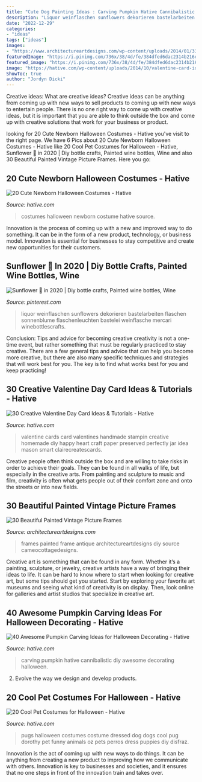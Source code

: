 ```yaml
---
title: "Cute Dog Painting Ideas : Carving Pumpkin Hative Cannibalistic Diy Awesome Decorating Halloween"
description: "Liquor weinflaschen sunflowers dekorieren bastelarbeiten flaschen sonnenblume flaschenleuchten bastelei weinflasche mercari winebottlescrafts"
date: "2022-12-29"
categories:
- "ideas"
tags: ["ideas"]
images:
- "https://www.architectureartdesigns.com/wp-content/uploads/2014/01/339.jpg"
featuredImage: "https://i.pinimg.com/736x/38/4d/fe/384dfed6dac2314b216ea9fd08266ae5.jpg"
featured_image: "https://i.pinimg.com/736x/38/4d/fe/384dfed6dac2314b216ea9fd08266ae5.jpg"
image: "https://hative.com/wp-content/uploads/2014/10/valentine-card-ideas/3-valentine-card-ideas.jpg"
ShowToc: true
author: "Jordyn Dicki"
---
```



Creative ideas: What are creative ideas?
Creative ideas can be anything from coming up with new ways to sell products to coming up with new ways to entertain people. There is no one right way to come up with creative ideas, but it is important that you are able to think outside the box and come up with creative solutions that work for your business or product.

	

		
looking for 20 Cute Newborn Halloween Costumes - Hative you've visit to the right page. We have 6 Pics about 20 Cute Newborn Halloween Costumes - Hative like 20 Cool Pet Costumes for Halloween - Hative, Sunflower 🌻 in 2020 | Diy bottle crafts, Painted wine bottles, Wine and also 30 Beautiful Painted Vintage Picture Frames. Here you go:
		
    
## 20 Cute Newborn Halloween Costumes - Hative

<img loading=lazy src="https://hative.com/wp-content/uploads/2014/10/newborn-halloween-costumes/14-newborn-halloween-costume-ideas.jpg" onerror="this.onerror=null;this.src='https://tse3.mm.bing.net/th?id=OIP.Xym6fo8dOAf44-xF5ImMtQHaKX&amp;pid=15.1';" alt="20 Cute Newborn Halloween Costumes - Hative">

_Source: hative.com_

>costumes halloween newborn costume hative source. 

	

Innovation is the process of coming up with a new and improved way to do something. It can be in the form of a new product, technology, or business model. Innovation is essential for businesses to stay competitive and create new opportunities for their customers.

    
## Sunflower 🌻 In 2020 | Diy Bottle Crafts, Painted Wine Bottles, Wine

<img loading=lazy src="https://i.pinimg.com/736x/38/4d/fe/384dfed6dac2314b216ea9fd08266ae5.jpg" onerror="this.onerror=null;this.src='https://tse2.mm.bing.net/th?id=OIP.BXPWIvnPdJjLYlOBwNE5tQHaJ3&amp;pid=15.1';" alt="Sunflower 🌻 in 2020 | Diy bottle crafts, Painted wine bottles, Wine">

_Source: pinterest.com_

>liquor weinflaschen sunflowers dekorieren bastelarbeiten flaschen sonnenblume flaschenleuchten bastelei weinflasche mercari winebottlescrafts. 

	

Conclusion: Tips and advice for becoming creative
creativity is not a one-time event, but rather something that must be regularly practiced to stay creative. There are a few general tips and advice that can help you become more creative, but there are also many specific techniques and strategies that will work best for you. The key is to find what works best for you and keep practicing!

    
## 30 Creative Valentine Day Card Ideas &amp; Tutorials - Hative

<img loading=lazy src="https://hative.com/wp-content/uploads/2014/10/valentine-card-ideas/3-valentine-card-ideas.jpg" onerror="this.onerror=null;this.src='https://tse2.mm.bing.net/th?id=OIP.tPoAnvXMrCBjLFZomtbgxwHaF4&amp;pid=15.1';" alt="30 Creative Valentine Day Card Ideas &amp; Tutorials - Hative">

_Source: hative.com_

>valentine cards card valentines handmade stampin creative homemade diy happy heart craft paper preserved perfectly jar idea mason smart clairecreatescards. 

	

Creative people often think outside the box and are willing to take risks in order to achieve their goals. They can be found in all walks of life, but especially in the creative arts. From painting and sculpture to music and film, creativity is often what gets people out of their comfort zone and onto the streets or into new fields.

    
## 30 Beautiful Painted Vintage Picture Frames

<img loading=lazy src="https://www.architectureartdesigns.com/wp-content/uploads/2014/01/339.jpg" onerror="this.onerror=null;this.src='https://tse4.mm.bing.net/th?id=OIP.5emfnvY6aeWULkupUgnVOQHaLJ&amp;pid=15.1';" alt="30 Beautiful Painted Vintage Picture Frames">

_Source: architectureartdesigns.com_

>frames painted frame antique architectureartdesigns diy source cameocottagedesigns. 

	

Creative art is something that can be found in any form. Whether it’s a painting, sculpture, or jewelry, creative artists have a way of bringing their ideas to life. It can be hard to know where to start when looking for creative art, but some tips should get you started. Start by exploring your favorite art museums and seeing what kind of creativity is on display. Then, look online for galleries and artist studios that specialize in creative art.

    
## 40 Awesome Pumpkin Carving Ideas For Halloween Decorating - Hative

<img loading=lazy src="https://hative.com/wp-content/uploads/2014/10/pumpkin-carving-ideas/38-diy-cannibalistic-pumpkin-carving.jpg" onerror="this.onerror=null;this.src='https://tse2.mm.bing.net/th?id=OIP.AB2-s7V6gxV1ImyzK8XcUAHaJ4&amp;pid=15.1';" alt="40 Awesome Pumpkin Carving Ideas for Halloween Decorating - Hative">

_Source: hative.com_

>carving pumpkin hative cannibalistic diy awesome decorating halloween. 

	

2. Evolve the way we design and develop products.

    
## 20 Cool Pet Costumes For Halloween - Hative

<img loading=lazy src="https://hative.com/wp-content/uploads/2014/10/cool-pet-costumes/8-cool-pet-costumes.jpg" onerror="this.onerror=null;this.src='https://tse3.mm.bing.net/th?id=OIP.jHYp8xgudz15zrpFUzLADAHaKD&amp;pid=15.1';" alt="20 Cool Pet Costumes for Halloween - Hative">

_Source: hative.com_

>pugs halloween costumes costume dressed dog dogs cool pug dorothy pet funny animals oz pets perros dress puppies diy disfraz. 

	

Innovation is the act of coming up with new ways to do things. It can be anything from creating a new product to improving how we communicate with others. Innovation is key to businesses and societies, and it ensures that no one steps in front of the innovation train and takes over.

